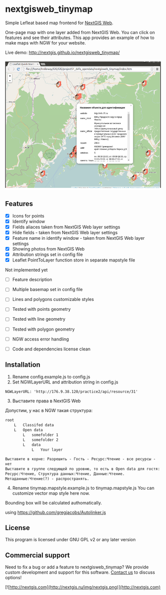 # nextgisweb_tinymap
Simple Lefleat based map frontend for [NextGIS Web](http://nextgis.ru/nextgis-web).

One-page map with one layer added from NextGIS Web. You can click on features and see their attributes. This app provides an example of how to make maps with NGW for your website.

Live demo: http://nextgis.github.io/nextgisweb_tinymap/

![screenshot](screenshot.png)


Features
--------------------

- [x] Icons for points
- [x] Identify window
- [x] Fields aliaces taken from NextGIS Web layer settings
- [x] Hide fields - taken from NextGIS Web layer settings
- [x] Feature name in identify window - taken from NextGIS Web layer settings
- [x] Showing photos from NextGIS Web
- [x] Attribution strings set in config file
- [x] Leaflet PointToLayer function store in separate mapstyle file

Not implemented yet

- [ ] Feature description
- [ ] Multiple basemap set in config file
- [ ] Lines and polygons customizable styles
- [ ] Tested with points geometry
- [ ] Tested with line geometry
- [ ] Tested with polygon geometry
- [ ] NGW access error handling
- [ ] Code and dependencies license clean 



Installation
--------------------


 1. Rename config.example.js to config.js
 2. Set NGWLayerURL and attribution string in config.js

  ```
  NGWLayerURL: 'http://176.9.38.120/practice2/api/resource/31'
  ```

 3. Выставите права в NextGIS Web

Допустим, у нас в NGW такая структура: 

```
root
    L   Classifed data
    L   Open data
        L   somefolder 1
        L   somefolder 2
        L   data
            L   Your layer
```
```
Выставите в корне: Разрешить - Гость - Ресурс:Чтение - все ресурсы - нет
Выставите в группе следующей по уровню, то есть в Open data для гостя: Ресурс:Чтение, Структура данных:Чтение, Данные:Чтение. Метаданные:Чтение(?) - распространять.
```
 4.  Rename tinymap.mapstyle.example.js to tinymap.mapstyle.js You can customize vector map style here now.

Bounding box will be calculated authomatically.

using https://github.com/gregjacobs/Autolinker.js

License
-------------
This program is licensed under GNU GPL v2 or any later version

Commercial support
----------
Need to fix a bug or add a feature to nextgisweb_tinymap? We provide custom development and support for this software. [Contact us](http://nextgis.ru/en/contact/) to discuss options!

[![http://nextgis.com](http://nextgis.ru/img/nextgis.png)](http://nextgis.com)


